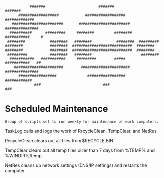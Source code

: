                #######                        #######                      #######
          ##################            ##################           #############
       #######################       #######################       ###############
      ##########      #########     ########         ########    ###########     #
     ########           ########   ########           ########  #########
    ########            ########  ###########################  ########
    ########            ########  ###########################  ########
     #########          ########   ########                      ########
      ###########   ###########     #########        #####        ###########   ##
        ######################        ######################       ###############
          #################              #################            ############
                 ###                            ###                          ###


# Scheduled Maintenance
	Group of scripts set to run weekly for maintenance of work computers.


TaskLog calls and logs the work of RecycleClean, TempClear, and NetRes

RecycleClean clears out all files from $RECYCLE.BIN

TempClear clears out all temp files older than 7 days from %TEMP% and %WINDIR%/temp

NetRes cleans up network settings (DNS/IP settings) and restarts the computer
